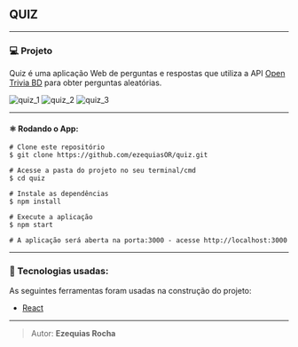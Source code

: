 ## QUIZ

------------


### 💻 Projeto
Quiz é uma aplicação Web de perguntas e respostas que utiliza a API [Open Trivia BD](https://opentdb.com/api_config.php) para obter perguntas aleatórias.

![quiz_1](https://user-images.githubusercontent.com/44200063/107948957-4e450380-6f73-11eb-89ae-df25b311be17.png)
![quiz_2](https://user-images.githubusercontent.com/44200063/107948971-5309b780-6f73-11eb-81f5-d0888142712c.png)
![quiz_3](https://user-images.githubusercontent.com/44200063/107948979-5604a800-6f73-11eb-945f-509ae0026f3d.png)

------------

#### ⚛️ Rodando o App:

    # Clone este repositório
    $ git clone https://github.com/ezequiasOR/quiz.git

    # Acesse a pasta do projeto no seu terminal/cmd
    $ cd quiz

    # Instale as dependências
    $ npm install

    # Execute a aplicação
    $ npm start

    # A aplicação será aberta na porta:3000 - acesse http://localhost:3000

------------

### 🚀 Tecnologias usadas:

As seguintes ferramentas foram usadas na construção do projeto:

- [React](https://pt-br.reactjs.org/)

------------

> Autor: **Ezequias Rocha**
